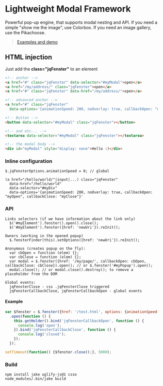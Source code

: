 Lightweight Modal Framework
=============

Powerful pop-up engine, that supports modal nesting and API. If you need a simple "show me the image", use Colorbox. If you need an image gallery, use the Pikachoose.

> [Examples and demo](http://kkamkou.github.com/jqFenster/)

## HTML injection
Just add the **class="jqFenster"** to an element
```html
<!-- anchor -->
<a href="#" class="jqFenster" data-selector="#myModal">open</a>
<a href="/my/address/" class="jqFenster">open</a>
<a href="#" class="jqFenster" data-href="/my/address/">open</a>

<!-- advanced anchor -->
<a href="#" class="jqFenster"
  data-options='{animationSpeed: 200, noOverlay: true, callbackOpen: "myOpen", callbackClose: "myClose"}'>super-puper link</a>

<!-- Button -->
<button data-selector="#myModal" class="jqFenster"></button>

<!-- and etc... -->
<textarea data-selector="#myModal" class="jqFenster"></textarea>

<!-- the modal body -->
<div id="myModal" style="display: none">Hello :)</div>
```
### Inline configuration
```
$.jqFensterOptions.animationSpeed = 0; // global

(a href="/hello/world/"|input|...) class="jqFenster"
  data-href="/hello/world"
  data-selector="#myDiv"
  data-options='{animationSpeed: 200, noOverlay: true, callbackOpen: "myOpen", callbackClose: "myClose"}'
```

### API
```
Links selectors (if we have information about the link only)
  $('#myElement').fenster().open().close();
  $('#myElement').fenster({href: 'newUri'}).reInit();

Owners (working in the opened popup)
  $.fensterFinder(this).setOptions({href: 'newUri'}).reInit();

Anonymous (creates popup on the fly):
  var cbOpen = function (elem) {};
  var cbClose = function (elem) {};
  var modal = $.fenster({href: '/my/page/', callbackOpen: cbOpen, callbackClose: cbClose}).open(); // or $.fenster('#myPopup').open();
  modal.close(); // or modal.close().destroy(); to remove a placeholder from the DOM

Global events:
  jqFensterClose - css .jqFensterClose triggered
  jqFensterCallbackClose, jqFensterCallbackOpen - global events
```

#### Example
```javascript
var $fenster = $.fenster({href: '/test.html', options: {animationSpeed: 500}})
  .open(function () {
    this.getHolder().bind('jqFensterCallbackOpen', function () {
      console.log('open');
    }).bind('jqFensterCallbackClose', function () {
      console.log('closed');
    });
  });

setTimeout(function() {$fenster.close();}, 5000);
```

### Build
```
npm install jake uglify-js@1 csso
node_modules/.bin/jake build
```
